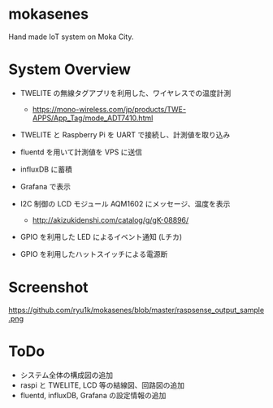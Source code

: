 # mokasenes
Hand made IoT system on Moka City.


# System Overview

* TWELITE の無線タグアプリを利用した、ワイヤレスでの温度計測
  * https://mono-wireless.com/jp/products/TWE-APPS/App_Tag/mode_ADT7410.html
* TWELITE と Raspberry Pi を UART で接続し、計測値を取り込み
* fluentd を用いて計測値を VPS に送信
* influxDB に蓄積
* Grafana で表示

* I2C 制御の LCD モジュール AQM1602 にメッセージ、温度を表示
  * http://akizukidenshi.com/catalog/g/gK-08896/

* GPIO を利用した LED によるイベント通知 (Lチカ)
* GPIO を利用したハットスイッチによる電源断

# Screenshot

https://github.com/ryu1k/mokasenes/blob/master/raspsense_output_sample.png


# ToDo
* システム全体の構成図の追加
* raspi と TWELITE, LCD 等の結線図、回路図の追加
* fluentd, influxDB, Grafana の設定情報の追加

